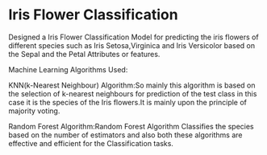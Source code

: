 
# Iris Flower Classification

Designed a Iris Flower Classification Model for predicting the iris flowers of different species such as Iris Setosa,Virginica and Iris Versicolor based on the Sepal and the Petal Attributes or features.

Machine Learning Algorithms Used:

KNN(k-Nearest Neighbour) Algorithm:So mainly this algorithm is based on the selection of k-nearest neighbours for prediction of the test class in this case it is the species of the Iris flowers.It is mainly upon the principle of majority voting.

Random Forest Algorithm:Random Forest Algorithm Classifies the species based on the number of estimators and also both these algorithms are effective and efficient for the Classification tasks.



